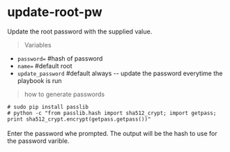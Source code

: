 # update-root-pw

Update the root password with the supplied value.

> Variables
- `password=`       #hash of password
- `name=`           #default root
- `update_password` #default always -- update the password everytime the playbook is run

> how to generate passwords

`# sudo pip install passlib` <br>
`# python -c "from passlib.hash import sha512_crypt; import getpass; print sha512_crypt.encrypt(getpass.getpass())"` <br><br>
Enter the password whe  prompted. The output will be the hash to use for the password varible.
